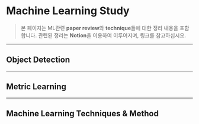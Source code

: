 # Machine Learning Study
> 본 페이지는 ML관련 **paper review**와 **technique**들에 대한 정리 내용을 포함합니다. 
> 관련된 정리는 **Notion**을 이용하여 이루어지며, 링크를 참고하십시오.
--------
## Object Detection

--------
## Metric Learning


--------
## Machine Learning Techniques & Method

